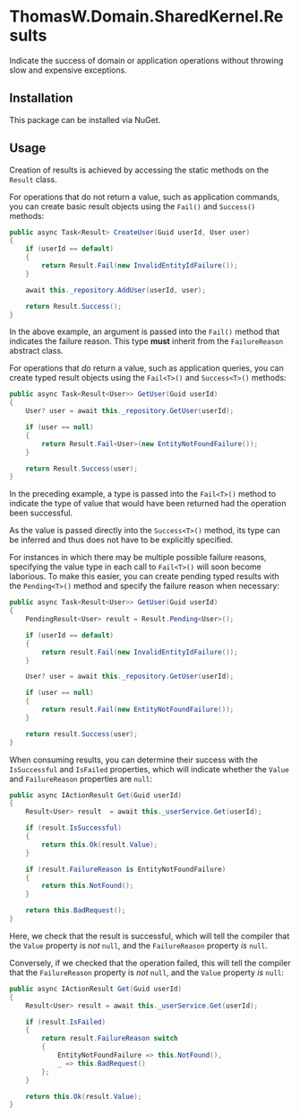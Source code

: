 ﻿# ThomasW.Domain.SharedKernel.Results

Indicate the success of domain or application operations without throwing slow
and expensive exceptions.

## Installation

This package can be installed via NuGet.

## Usage

Creation of results is achieved by accessing the static methods on the `Result`
class.

For operations that do not return a value, such as application commands, you 
can create basic result objects using the `Fail()` and `Success()` methods:

```c#
public async Task<Result> CreateUser(Guid userId, User user)
{
    if (userId == default)
    {
        return Result.Fail(new InvalidEntityIdFailure());
    }

    await this._repository.AddUser(userId, user);

    return Result.Success();
}
```

In the above example, an argument is passed into the `Fail()` method that
indicates the failure reason. This type **must** inherit from the
`FailureReason` abstract class.

For operations that _do_ return a value, such as application queries, you can
create typed result objects using the `Fail<T>()` and `Success<T>()` methods:

```c#
public async Task<Result<User>> GetUser(Guid userId)
{
    User? user = await this._repository.GetUser(userId);

    if (user == null)
    {
        return Result.Fail<User>(new EntityNotFoundFailure());
    }

    return Result.Success(user);
}
```

In the preceding example, a type is passed into the `Fail<T>()` method to
indicate the type of value that would have been returned had the operation been
successful.

As the value is passed directly into the `Success<T>()` method, its type can be
inferred and thus does not have to be explicitly specified.

For instances in which there may be multiple possible failure reasons,
specifying the value type in each call to `Fail<T>()` will soon become
laborious. To make this easier, you can create pending typed results with the
`Pending<T>()` method and specify the failure reason when necessary:

```c#
public async Task<Result<User>> GetUser(Guid userId)
{
    PendingResult<User> result = Result.Pending<User>();

    if (userId == default)
    {
        return result.Fail(new InvalidEntityIdFailure());
    }

    User? user = await this._repository.GetUser(userId);

    if (user == null)
    {
        return result.Fail(new EntityNotFoundFailure());
    }

    return result.Success(user);
}
```

When consuming results, you can determine their success with the `IsSuccessful`
and `IsFailed` properties, which will indicate whether the `Value` and
`FailureReason` properties are `null`:

```c#
public async IActionResult Get(Guid userId)
{
    Result<User> result  = await this._userService.Get(userId);

    if (result.IsSuccessful)
    {
        return this.Ok(result.Value);
    }

    if (result.FailureReason is EntityNotFoundFailure)
    {
        return this.NotFound();
    }

    return this.BadRequest();
}
```

Here, we check that the result is successful, which will tell the compiler that
the `Value` property is _not_ `null`, and the `FailureReason` property _is_
`null`.

Conversely, if we checked that the operation failed, this will tell the
compiler that the `FailureReason` property is _not_ `null`, and the `Value`
property _is_ `null`:

```c#
public async IActionResult Get(Guid userId)
{
    Result<User> result = await this._userService.Get(userId);

    if (result.IsFailed)
    {
        return result.FailureReason switch
        {
            EntityNotFoundFailure => this.NotFound(),
            _ => this.BadRequest()
        };
    }

    return this.Ok(result.Value);
}
```
